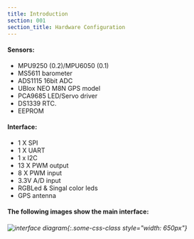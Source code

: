 ```yaml
---
title: Introduction
section: 001
section_title: Hardware Configuration
---
```


#### **Sensors:**

   * MPU9250 (0.2)/MPU6050 (0.1)
   * MS5611 barometer
   * ADS1115 16bit ADC
   * UBlox NEO M8N GPS model
   * PCA9685 LED/Servo driver
   * DS1339 RTC.
   * EEPROM

#### **Interface:**

   * 1 X SPI
   * 1 X UART
   * 1 x I2C
   * 13 X PWM output
   * 8 X PWM input
   * 3.3V A/D input
   * RGBLed & Singal color leds
   * GPS antenna


#### **The following images show the main interface:**

######   ![interface diagram](./interface.jpg){:.some-css-class style="width: 650px"}